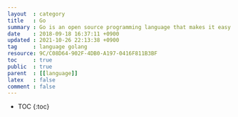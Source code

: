 ```yaml
---
layout  : category
title   : Go
summary : Go is an open source programming language that makes it easy to build simple, reliable, and efficient software.
date    : 2018-09-18 16:37:11 +0900
updated : 2021-10-26 22:13:38 +0900
tag     : language golang
resource: 9C/C08D64-902F-4DB0-A197-0416F811B3BF
toc     : true
public  : true
parent  : [[language]]
latex   : false
comment : false
---
```

* TOC
{:toc}
